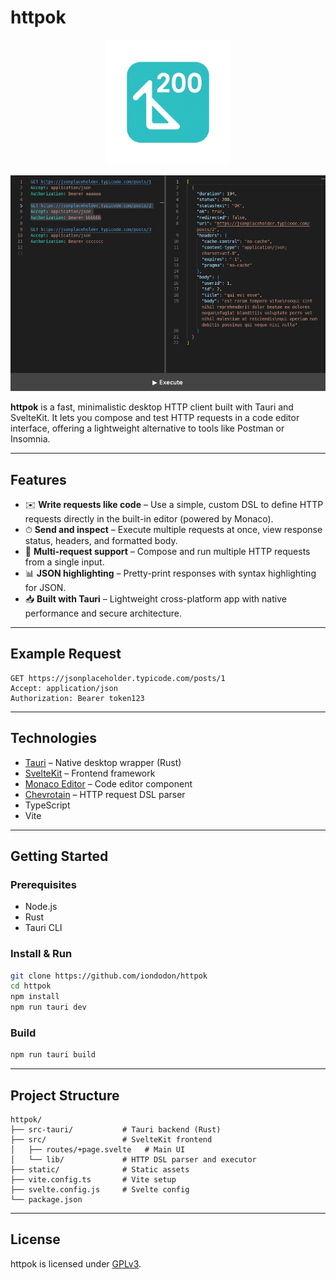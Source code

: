# httpok

<p align="center">
  <img width="200" src="httpok-logo.png" />
</p>

<p align="center">
  <img src="screenshot.png" />
</p>

**httpok** is a fast, minimalistic desktop HTTP client built with Tauri and SvelteKit. It lets you compose and test HTTP requests in a code editor interface, offering a lightweight alternative to tools like Postman or Insomnia.

---

## Features

- ✉️ **Write requests like code** – Use a simple, custom DSL to define HTTP requests directly in the built-in editor (powered by Monaco).
- ⏱ **Send and inspect** – Execute multiple requests at once, view response status, headers, and formatted body.
- 🔄 **Multi-request support** – Compose and run multiple HTTP requests from a single input.
- 📊 **JSON highlighting** – Pretty-print responses with syntax highlighting for JSON.
- 📥 **Built with Tauri** – Lightweight cross-platform app with native performance and secure architecture.

---

## Example Request

```
GET https://jsonplaceholder.typicode.com/posts/1
Accept: application/json
Authorization: Bearer token123
```

---

## Technologies

- [Tauri](https://tauri.app/) – Native desktop wrapper (Rust)
- [SvelteKit](https://kit.svelte.dev/) – Frontend framework
- [Monaco Editor](https://microsoft.github.io/monaco-editor/) – Code editor component
- [Chevrotain](https://chevrotain.io/) – HTTP request DSL parser
- TypeScript
- Vite

---

## Getting Started

### Prerequisites

- Node.js
- Rust
- Tauri CLI

### Install & Run

```bash
git clone https://github.com/iondodon/httpok
cd httpok
npm install
npm run tauri dev
```

### Build

```bash
npm run tauri build
```

---

## Project Structure

```
httpok/
├── src-tauri/           # Tauri backend (Rust)
├── src/                 # SvelteKit frontend
│   ├── routes/+page.svelte   # Main UI
│   └── lib/             # HTTP DSL parser and executor
├── static/              # Static assets
├── vite.config.ts       # Vite setup
├── svelte.config.js     # Svelte config
└── package.json
```

---

## License

httpok is licensed under [GPLv3](https://github.com/iondodon/httpok/blob/main/LICENCE.txt).
